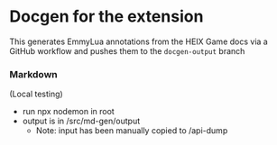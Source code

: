 # Docgen for the extension

This generates EmmyLua annotations from the HEIX Game docs via a GitHub workflow and pushes them to the `docgen-output` branch  

### Markdown
(Local testing)
- run npx nodemon in root
- output is in /src/md-gen/output
    - Note: input has been manually copied to /api-dump